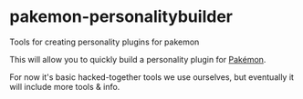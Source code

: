 # pakemon-personalitybuilder
Tools for creating personality plugins for pakemon

This will allow you to quickly build a personality plugin for [Pakémon](../pakemon).

For now it's basic hacked-together tools we use ourselves, but eventually it will include more tools & info.
